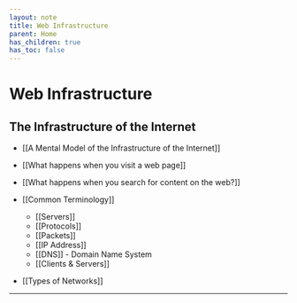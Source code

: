 ```yaml
---
layout: note
title: Web Infrastructure
parent: Home
has_children: true
has_toc: false
---
```


# Web Infrastructure

## The Infrastructure of the Internet

- [[A Mental Model of the Infrastructure of the Internet]]
- [[What happens when you visit a web page]]
- [[What happens when you search for content on the web?]]

- [[Common Terminology]]

  - [[Servers]]
  - [[Protocols]]
  - [[Packets]]
  - [[IP Address]]
  - [[DNS]] - Domain Name System
  - [[Clients & Servers]]

- [[Types of Networks]]

---
